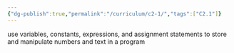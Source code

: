 ```yaml
---
{"dg-publish":true,"permalink":"/curriculum/c2-1/","tags":["C2.1"]}
---
```


use variables, constants, expressions, and assignment statements to store and manipulate numbers and text in a program